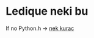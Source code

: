# Ledique neki bu




If no Python.h -> [nek kurac](https://stackoverflow.com/questions/21530577/fatal-error-python-h-no-such-file-or-directory#21530768)
